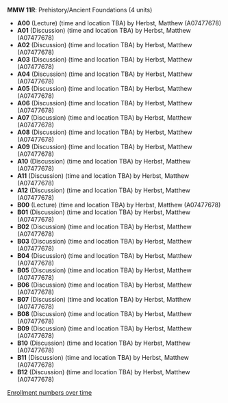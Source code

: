 **MMW 11R**: Prehistory/Ancient Foundations (4 units)

- **A00** (Lecture) (time and location TBA) by Herbst, Matthew (A07477678)
- **A01** (Discussion) (time and location TBA) by Herbst, Matthew (A07477678)
- **A02** (Discussion) (time and location TBA) by Herbst, Matthew (A07477678)
- **A03** (Discussion) (time and location TBA) by Herbst, Matthew (A07477678)
- **A04** (Discussion) (time and location TBA) by Herbst, Matthew (A07477678)
- **A05** (Discussion) (time and location TBA) by Herbst, Matthew (A07477678)
- **A06** (Discussion) (time and location TBA) by Herbst, Matthew (A07477678)
- **A07** (Discussion) (time and location TBA) by Herbst, Matthew (A07477678)
- **A08** (Discussion) (time and location TBA) by Herbst, Matthew (A07477678)
- **A09** (Discussion) (time and location TBA) by Herbst, Matthew (A07477678)
- **A10** (Discussion) (time and location TBA) by Herbst, Matthew (A07477678)
- **A11** (Discussion) (time and location TBA) by Herbst, Matthew (A07477678)
- **A12** (Discussion) (time and location TBA) by Herbst, Matthew (A07477678)
- **B00** (Lecture) (time and location TBA) by Herbst, Matthew (A07477678)
- **B01** (Discussion) (time and location TBA) by Herbst, Matthew (A07477678)
- **B02** (Discussion) (time and location TBA) by Herbst, Matthew (A07477678)
- **B03** (Discussion) (time and location TBA) by Herbst, Matthew (A07477678)
- **B04** (Discussion) (time and location TBA) by Herbst, Matthew (A07477678)
- **B05** (Discussion) (time and location TBA) by Herbst, Matthew (A07477678)
- **B06** (Discussion) (time and location TBA) by Herbst, Matthew (A07477678)
- **B07** (Discussion) (time and location TBA) by Herbst, Matthew (A07477678)
- **B08** (Discussion) (time and location TBA) by Herbst, Matthew (A07477678)
- **B09** (Discussion) (time and location TBA) by Herbst, Matthew (A07477678)
- **B10** (Discussion) (time and location TBA) by Herbst, Matthew (A07477678)
- **B11** (Discussion) (time and location TBA) by Herbst, Matthew (A07477678)
- **B12** (Discussion) (time and location TBA) by Herbst, Matthew (A07477678)

[Enrollment numbers over time](./MMW11R.tsv)
